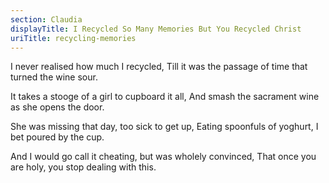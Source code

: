 ```yaml
---
section: Claudia
displayTitle: I Recycled So Many Memories But You Recycled Christ
uriTitle: recycling-memories
---
```


I never realised how much I recycled,
Till it was the passage of time that turned the wine sour.

It takes a stooge of a girl to cupboard it all,
And smash the sacrament wine as she opens the door.

She was missing that day, too sick to get up,
Eating spoonfuls of yoghurt, I bet poured by the cup.

And I would go call it cheating, but was wholely convinced,
That once you are holy, you stop dealing with this.
